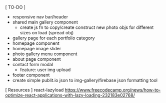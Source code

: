 [ TO-DO ]
- responsive nav bar/header
- shared main gallery component
  - create js fn to copy/create construct new photo objs for different sizes on load (spread obj)
- gallery page for each portfolio category
- homepage component
- homepage image slider
- photo gallery menu component
- about page component
- contact form modal
  - feature: user img upload
- footer component
- create simple publit.io json to img-gallery/firebase json formatting tool

[ Resources ]
react-lazyload
https://www.freecodecamp.org/news/how-to-optimize-react-applications-with-lazy-loading-232183e02768/
